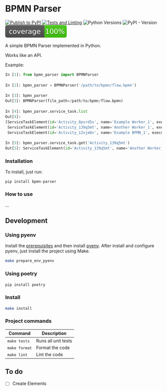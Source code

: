 # BPMN Parser

[![Publish to PyPI](https://github.com/danbailo/bpmn-parser/actions/workflows/publish.yaml/badge.svg)](https://github.com/danbailo/bpmn-parser/actions/workflows/publish.yaml) [![Tests and Linting](https://github.com/danbailo/bpmn-parser/actions/workflows/tests.yaml/badge.svg?branch=main)](https://github.com/danbailo/bpmn-parser/actions/workflows/tests.yaml) ![Python Versions](https://img.shields.io/pypi/pyversions/bpmn-parser?color=g) ![PyPI - Version](https://img.shields.io/pypi/v/bpmn-parser?color=%252334D058&label=pypi%20package) ![Coverage Status](./assets/coverage-badge.svg)

A simple BPMN Parser implemented in Python.

Works like an API.

Example:

```python
In [1]: from bpmn_parser import BPMNParser

In [2]: bpmn_parser = BPMNParser('/path/to/bpmn/flow.bpmn')

In [3]: bpmn_parser
Out[3]: BPMNParser(file_path=/path/to/bpmn/flow.bpmn)

In [4]: bpmn_parser.service_task.list
Out[4]: 
[ServiceTaskElement(id='Activity_0psrd5x', name='Example Worker_1', execution_listeners=[], topic_name='example-worker', type='external'),
 ServiceTaskElement(id='Activity_139q5mt', name='Another Worker_1', execution_listeners=[], topic_name='another-worker', type='external'),
 ServiceTaskElement(id='Activity_12xjm8v', name='Example BPMN_1', execution_listeners=[], topic_name=None, type=None)]

In [5]: bpmn_parser.service_task.get('Activity_139q5mt')
Out[5]: ServiceTaskElement(id='Activity_139q5mt', name='Another Worker_1', execution_listeners=[], topic_name='another-worker', type='external'
```

### Installation

To install, just run:

```
pip install bpmn-parser
```

### How to use
...

## Development

### Using pyenv

Install the [prerequisites](https://github.com/pyenv/pyenv/wiki/Common-build-problems#prerequisites) and then install [pyenv](https://github.com/pyenv/pyenv-installer). After install and configure pyenv, just install the project using Make.

```bash
make prepare_env_pyenv
```

### Using poetry

```bash
pip install poetry
```

### Install

```bash
make install
```

### Project commands

| Command | Description |
|-|-|
| `make tests` | Runs all unit tests |
| `make format` | Format the code |
| `make lint` | Lint the code |


## To do
- [ ] Create Elements